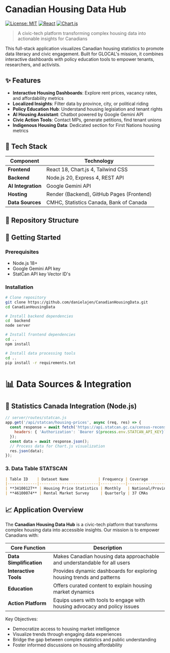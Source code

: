 # Canadian Housing Data Hub

[![License: MIT](https://img.shields.io/badge/License-MIT-yellow.svg)](https://opensource.org/licenses/MIT)
[![React](https://img.shields.io/badge/React-18.2-blue)](https://react.dev/)
[![Chart.js](https://img.shields.io/badge/Chart.js-4.4-green)](https://www.chartjs.org/)

> A civic-tech platform transforming complex housing data into actionable insights for Canadians

This full-stack application visualizes Canadian housing statistics to promote data literacy and civic engagement. Built for GLOCAL's mission, it combines interactive dashboards with policy education tools to empower tenants, researchers, and activists.



## ✨ Features
- **Interactive Housing Dashboards**: Explore rent prices, vacancy rates, and affordability metrics
- **Localized Insights**: Filter data by province, city, or political riding
- **Policy Education Hub**: Understand housing legislation and tenant rights
- **AI Housing Assistant**: Chatbot powered by Google Gemini API
- **Civic Action Tools**: Contact MPs, generate petitions, find tenant unions
- **Indigenous Housing Data**: Dedicated section for First Nations housing metrics

## 🧰 Tech Stack
| Component              | Technology                          |
|------------------------|-------------------------------------|
| **Frontend**           | React 18, Chart.js 4, Tailwind CSS  |
| **Backend**            | Node.js 20, Express 4, REST API     |
| **AI Integration**     | Google Gemini API                   |
| **Hosting**            | Render (Backend), GitHub Pages (Frontend) |
| **Data Sources**       | CMHC, Statistics Canada, Bank of Canada |

## 📂 Repository Structure


## 🚀 Getting Started

### Prerequisites
- Node.js 18+
- Google Gemini API key
- StatCan API key Vector ID's

### Installation
```bash
# Clone repository
git clone https://github.com/danielajen/CanadianHousingData.git
cd CanadianHousingData

# Install backend dependencies
cd  backend
node server

# Install frontend dependencies
cd ..
npm install

# Install data processing tools
cd ..
pip install -r requirements.txt

```

# 📊 Data Sources & Integration

## 🏢 Statistics Canada Integration (Node.js)

```javascript
// server/routes/statcan.js
app.get('/api/statcan/housing-prices', async (req, res) => {
  const response = await fetch('https://api.statcan.gc.ca/census-recensement/profile/sdmx/rest/data/34100127', {
    headers: { 'Authorization': `Bearer ${process.env.STATCAN_API_KEY}` }
  });
  const data = await response.json();
  // Process data for Chart.js visualization
  res.json(data);
});
```

### 3. Data Table STATSCAN

```markdown
| Table ID    | Dataset Name             | Frequency | Coverage           | Key Metrics                 |
|-------------|--------------------------|-----------|--------------------|-----------------------------|
| **34100127** | Housing Price Statistics | Monthly   | National/Provincial | Price indices, YoY changes  |
| **46100074** | Rental Market Survey     | Quarterly | 37 CMAs            | Average rent, vacancy rates |
```

## 📈 Application Overview

The **Canadian Housing Data Hub** is a civic-tech platform that transforms complex housing data into accessible insights. Our mission is to empower Canadians with:

| Core Function         | Description                                                                 |
|-----------------------|-----------------------------------------------------------------------------|
| **Data Simplification** | Makes Canadian housing data approachable and understandable for all users  |
| **Interactive Tools** | Provides dynamic dashboards for exploring housing trends and patterns       |
| **Education**         | Offers curated content to explain housing market dynamics                   |
| **Action Platform**   | Equips users with tools to engage with housing advocacy and policy issues   |

Key Objectives:
- Democratize access to housing market intelligence
- Visualize trends through engaging data experiences
- Bridge the gap between complex statistics and public understanding
- Foster informed discussions on housing affordability
